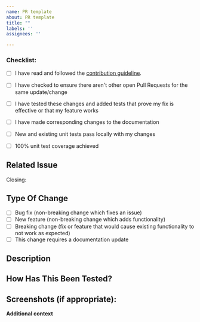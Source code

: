```yaml
---
name: PR template
about: PR template
title: ""
labels: ''
assignees: ''

---
```


### Checklist:

* [ ] I have read and followed the [contribution guideline](../CONTRIBUTING.md).
* [ ] I have checked to ensure there aren't other open Pull Requests for the same update/change
* [ ] I have tested these changes and added tests that prove my fix is effective or that my feature works
* [ ] I have made corresponding changes to the documentation
* [ ] New and existing unit tests pass locally with my changes
* [ ] 100% unit test coverage achieved



## Related Issue
Closing: <!--- Please link to the issue here -->
<!--- This project only accepts pull requests related to open issues -->
<!--- If suggesting a new feature or change, please discuss it in an issue first -->
<!--- If fixing a bug, there should be an issue describing it with steps to reproduce -->

## Type Of Change

<!--- Please delete options that are not relevant. -->

- [ ] Bug fix (non-breaking change which fixes an issue)
- [ ] New feature (non-breaking change which adds functionality)
- [ ] Breaking change (fix or feature that would cause existing functionality to not work as expected)
- [ ] This change requires a documentation update

## Description
<!--- Describe your changes in detail. List any dependencies that are required for this change.-->

## How Has This Been Tested?
<!--- Please describe in detail how you tested your changes. -->
<!--- Include details of your testing environment, and the tests you ran to -->
<!--- see how your change affects other areas of the code, etc. -->

## Screenshots (if appropriate):

**Additional context**
<!--- Add any other context about the problem here. -->

